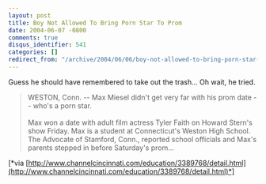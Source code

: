 ```yaml
---
layout: post
title: Boy Not Allowed To Bring Porn Star To Prom
date: 2004-06-07 -0800
comments: true
disqus_identifier: 541
categories: []
redirect_from: "/archive/2004/06/06/boy-not-allowed-to-bring-porn-star-to-prom.aspx/"
---
```


Guess he should have remembered to take out the trash... Oh wait, he
tried.

> WESTON, Conn. -- Max Miesel didn't get very far with his prom date --
> who's a porn star. \
>  \
>  Max won a date with adult film actress Tyler Faith on Howard Stern's
> show Friday. Max is a student at Connecticut's Weston High School. The
> Advocate of Stamford, Conn., reported school officials and Max's
> parents stepped in before Saturday's prom...

[*via
[http://www.channelcincinnati.com/education/3389768/detail.html](http://www.channelcincinnati.com/education/3389768/detail.html)*]

